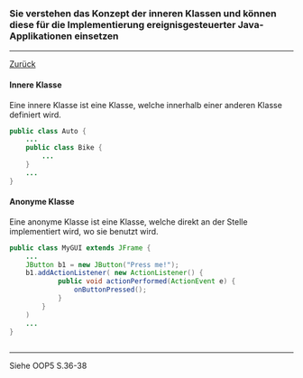 ### Sie verstehen das Konzept der inneren Klassen und können diese für die Implementierung ereignisgesteuerter Java-Applikationen einsetzen

---

[Zurück](500gui.md)

#### Innere Klasse

Eine innere Klasse ist eine Klasse, welche innerhalb einer anderen 
Klasse definiert wird.

```java
public class Auto {
    ...
    public class Bike {
        ...
    }
    ...
}
```

#### Anonyme Klasse

Eine anonyme Klasse ist eine Klasse, welche direkt an der Stelle 
implementiert wird, wo sie benutzt wird.

```java
public class MyGUI extends JFrame {
    ...
    JButton b1 = new JButton("Press me!");
    b1.addActionListener( new ActionListener() { 
            public void actionPerformed(ActionEvent e) {
                onButtonPressed();
            }
        } 
    )
    ...
}
        
```

---
Siehe OOP5 S.36-38

